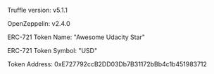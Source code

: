 Truffle version: v5.1.1

OpenZeppelin: v2.4.0

ERC-721 Token Name: "Awesome Udacity Star"

ERC-721 Token Symbol: "USD"

Token Address:    0xE727792ccB2DD03Db7B31172bBb4c1b451983712
